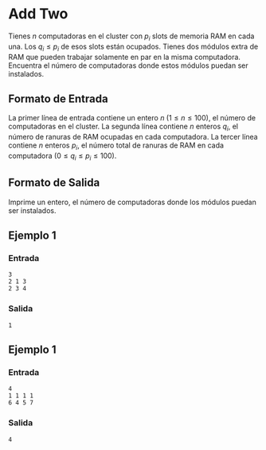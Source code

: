 # Add Two

Tienes $n$ computadoras en el cluster con $p_i$
slots de memoria RAM en cada una.
Los $q_i \leq p_i$ de esos slots están ocupados.
Tienes dos módulos extra de RAM que pueden trabajar
solamente en par en la misma computadora.
Encuentra el número de computadoras donde estos
módulos puedan ser instalados.

## Formato de Entrada
La primer línea de entrada contiene un entero $n$
($1 \leq n \leq 100$), el número de computadoras
en el cluster. La segunda línea contiene $n$ enteros
$q_i$, el número de ranuras de RAM ocupadas en cada
computadora.
La tercer línea contiene $n$ enteros $p_i$, el
número total de ranuras de RAM en cada computadora
($0 \leq q_i \leq p_i \leq 100$).

## Formato de Salida
Imprime un entero, el número de computadoras
donde los módulos puedan ser instalados.

## Ejemplo 1

### Entrada
```
3
2 1 3
2 3 4
```

### Salida
```
1
```

## Ejemplo 1

### Entrada
```
4
1 1 1 1
6 4 5 7
```

### Salida
```
4
```